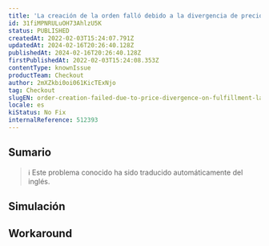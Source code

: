 ```yaml
---
title: 'La creación de la orden falló debido a la divergencia de precios en la capa de cumplimiento'
id: 31fiMPNRULuOH73AhlzU5K
status: PUBLISHED
createdAt: 2022-02-03T15:24:07.791Z
updatedAt: 2024-02-16T20:26:40.128Z
publishedAt: 2024-02-16T20:26:40.128Z
firstPublishedAt: 2022-02-03T15:24:08.353Z
contentType: knownIssue
productTeam: Checkout
author: 2mXZkbi0oi061KicTExNjo
tag: Checkout
slugEN: order-creation-failed-due-to-price-divergence-on-fulfillment-layer
locale: es
kiStatus: No Fix
internalReference: 512393
---
```


## Sumario

>ℹ️ Este problema conocido ha sido traducido automáticamente del inglés.



## Simulación



## Workaround



